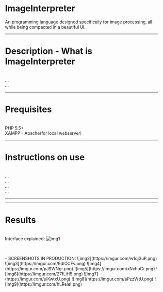 # ImageInterpreter
An programming language designed specifically for image processing, all while being compacted in a beautiful UI.

--------------------------------------------------------------------------

# Description - What is ImageInterpreter
<br>...
<br>...

--------------------------------------------------------------------------

# Prequisites
<br>PHP 5.5+
<br>XAMPP - Apache(for local webserver)

--------------------------------------------------------------------------

# Instructions on use 
<br>...
<br>...
<br>...
<br>...


--------------------------------------------------------------------------
--------------------------------------------------------------------------

# Results 
<br> Interface explained:
![img1](https://i.imgur.com/zj70JEd.png)

<br>
<br>
-
SCREENSHOTS IN PRODUCTION:
![img2](https://imgur.com/w1qj3uP.png)
![img3](https://imgur.com/EdIOCFv.png)
![img4](https://imgur.com/pJSWNgr.png)
![img5](https://imgur.com/xNxhuCr.png)
![img6](https://imgur.com/27fLlH5.png)
![img7](https://imgur.com/ulKwtxU.png)
![img8](https://imgur.com/aPzzWtU.png)
![img9](https://imgur.com/hLReleI.png)
